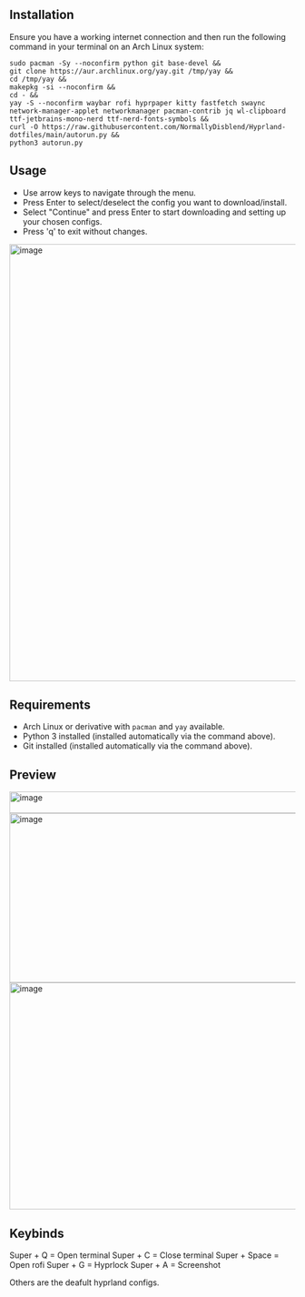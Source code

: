 ## Installation

Ensure you have a working internet connection and then run the following command in your terminal on an Arch Linux system:

```
sudo pacman -Sy --noconfirm python git base-devel &&
git clone https://aur.archlinux.org/yay.git /tmp/yay &&
cd /tmp/yay &&
makepkg -si --noconfirm &&
cd - &&
yay -S --noconfirm waybar rofi hyprpaper kitty fastfetch swaync network-manager-applet networkmanager pacman-contrib jq wl-clipboard ttf-jetbrains-mono-nerd ttf-nerd-fonts-symbols &&
curl -O https://raw.githubusercontent.com/NormallyDisblend/Hyprland-dotfiles/main/autorun.py &&
python3 autorun.py

```

## Usage

- Use arrow keys to navigate through the menu.  
- Press Enter to select/deselect the config you want to download/install.  
- Select "Continue" and press Enter to start downloading and setting up your chosen configs.  
- Press 'q' to exit without changes.

<img width="1367" height="769" alt="image" src="https://github.com/user-attachments/assets/f7a8c375-bca7-4b31-a56b-5a020fb2a451" />


## Requirements

- Arch Linux or derivative with `pacman` and `yay` available.  
- Python 3 installed (installed automatically via the command above).  
- Git installed (installed automatically via the command above).

## Preview
<img width="1367" height="38" alt="image" src="https://github.com/user-attachments/assets/40360b34-fc1f-48c8-b6c7-bb49cb1e1ab8" />
<img width="524" height="298" alt="image" src="https://github.com/user-attachments/assets/5e64ab4d-0e58-4ea8-b082-4a8d5bf7952e" />
<img width="747" height="399" alt="image" src="https://github.com/user-attachments/assets/b1383f3d-e083-4f61-913f-e6f84c51c55e" />


## Keybinds

Super + Q = Open terminal
Super + C = Close terminal
Super + Space = Open rofi
Super + G = Hyprlock
Super + A = Screenshot

Others are the deafult hyprland configs.
